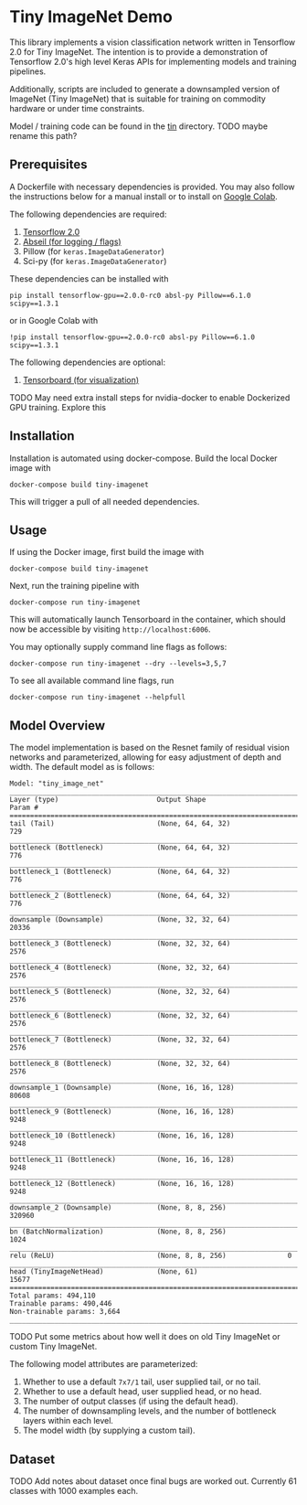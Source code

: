 # Tiny ImageNet Demo

This library implements a vision classification network written in
Tensorflow 2.0 for Tiny ImageNet. The intention is to provide a
demonstration of Tensorflow 2.0's high level Keras APIs for
implementing models and training pipelines.

Additionally, scripts are included to generate a downsampled version
of ImageNet (Tiny ImageNet) that is suitable for training on commodity
hardware or under time constraints.

Model / training code can be found in the [tin](./tin) directory. TODO
maybe rename this path?

## Prerequisites

A Dockerfile with necessary dependencies is provided. You may also
follow the instructions below for a manual install or to install
on [Google Colab](https://colab.research.google.com/).

The following dependencies are required:

1. [Tensorflow 2.0](https://www.tensorflow.org/versions/r2.0/api_docs)
2. [Abseil (for logging / flags)](https://abseil.io/docs/python/)
3. Pillow (for `keras.ImageDataGenerator`)
4. Sci-py (for `keras.ImageDataGenerator`)

These dependencies can be installed with

```shell
pip install tensorflow-gpu==2.0.0-rc0 absl-py Pillow==6.1.0 scipy==1.3.1
```

or in Google Colab with

```shell
!pip install tensorflow-gpu==2.0.0-rc0 absl-py Pillow==6.1.0 scipy==1.3.1
```

The following dependencies are optional:
1. [Tensorboard (for visualization)](https://www.tensorflow.org/tensorboard/)

TODO May need extra install steps for nvidia-docker to enable
Dockerized GPU training. Explore this

## Installation

Installation is automated using docker-compose. Build the local
Docker image with

```
docker-compose build tiny-imagenet
```

This will trigger a pull of all needed dependencies.

## Usage

If using the Docker image, first build the image with

```shell
docker-compose build tiny-imagenet
```

Next, run the training pipeline with

```shell
docker-compose run tiny-imagenet
```

This will automatically launch Tensorboard in the container, which should now be
accessible by visiting `http://localhost:6006`.

You may optionally supply command line flags as follows:


```shell
docker-compose run tiny-imagenet --dry --levels=3,5,7
```

To see all available command line flags, run

```shell
docker-compose run tiny-imagenet --helpfull
```

## Model Overview

The model implementation is based on the Resnet family of residual
vision networks and parameterized, allowing for easy adjustment of
depth and width. The default model as is follows:

```
Model: "tiny_image_net"
________________________________________________________________________________
Layer (type)                        Output Shape                    Param #
================================================================================
tail (Tail)                         (None, 64, 64, 32)              729
________________________________________________________________________________
bottleneck (Bottleneck)             (None, 64, 64, 32)              776
________________________________________________________________________________
bottleneck_1 (Bottleneck)           (None, 64, 64, 32)              776
________________________________________________________________________________
bottleneck_2 (Bottleneck)           (None, 64, 64, 32)              776
________________________________________________________________________________
downsample (Downsample)             (None, 32, 32, 64)              20336
________________________________________________________________________________
bottleneck_3 (Bottleneck)           (None, 32, 32, 64)              2576
________________________________________________________________________________
bottleneck_4 (Bottleneck)           (None, 32, 32, 64)              2576
________________________________________________________________________________
bottleneck_5 (Bottleneck)           (None, 32, 32, 64)              2576
________________________________________________________________________________
bottleneck_6 (Bottleneck)           (None, 32, 32, 64)              2576
________________________________________________________________________________
bottleneck_7 (Bottleneck)           (None, 32, 32, 64)              2576
________________________________________________________________________________
bottleneck_8 (Bottleneck)           (None, 32, 32, 64)              2576
________________________________________________________________________________
downsample_1 (Downsample)           (None, 16, 16, 128)             80608
________________________________________________________________________________
bottleneck_9 (Bottleneck)           (None, 16, 16, 128)             9248
________________________________________________________________________________
bottleneck_10 (Bottleneck)          (None, 16, 16, 128)             9248
________________________________________________________________________________
bottleneck_11 (Bottleneck)          (None, 16, 16, 128)             9248
________________________________________________________________________________
bottleneck_12 (Bottleneck)          (None, 16, 16, 128)             9248
________________________________________________________________________________
downsample_2 (Downsample)           (None, 8, 8, 256)               320960
________________________________________________________________________________
bn (BatchNormalization)             (None, 8, 8, 256)               1024
________________________________________________________________________________
relu (ReLU)                         (None, 8, 8, 256)               0
________________________________________________________________________________
head (TinyImageNetHead)             (None, 61)                      15677
================================================================================
Total params: 494,110
Trainable params: 490,446
Non-trainable params: 3,664
________________________________________________________________________________
```

TODO Put some metrics about how well it does on old Tiny ImageNet or
custom Tiny ImageNet.

The following model attributes are parameterized:

1. Whether to use a default `7x7/1` tail, user supplied tail, or no tail.
2. Whether to use a default head, user supplied head, or no head.
3. The number of output classes (if using the default head).
4. The number of downsampling levels, and the number of bottleneck layers within each level.
5. The model width (by supplying a custom tail).

## Dataset

TODO Add notes about dataset once final bugs are worked out. Currently
61 classes with 1000 examples each.
